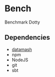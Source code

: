 # Bench

Benchmark Dotty

## Dependencies

- [datamash](https://www.gnu.org/software/datamash/)
- npm
- NodeJS
- git
- sbt

